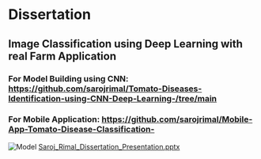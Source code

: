 # Dissertation
## Image Classification using Deep Learning with real Farm Application 
### For Model Building using CNN:  https://github.com/sarojrimal/Tomato-Diseases-Identification-using-CNN-Deep-Learning-/tree/main
### For Mobile Application: https://github.com/sarojrimal/Mobile-App-Tomato-Disease-Classification-

![Model](https://github.com/sarojrimal/Dissertation/assets/48502669/6c1d60b2-5a2b-4fcd-99b0-69bb61d676a4)
[Saroj_Rimal_Dissertation_Presentation.pptx](https://github.com/sarojrimal/Dissertation/files/13184198/Saroj_Rimal_Dissertation_Presentation.pptx)
